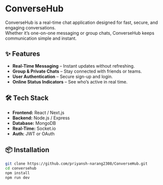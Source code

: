# ConverseHub

ConverseHub is a real-time chat application designed for fast, secure, and engaging conversations.  
Whether it’s one-on-one messaging or group chats, ConverseHub keeps communication simple and instant.

## ✨ Features
- **Real-Time Messaging** – Instant updates without refreshing.
- **Group & Private Chats** – Stay connected with friends or teams.
- **User Authentication** – Secure sign-up and login.
- **Online Status Indicators** – See who’s active in real time.

## 🛠 Tech Stack
- **Frontend:** React / Next.js
- **Backend:** Node.js / Express
- **Database:** MongoDB
- **Real-Time:** Socket.io
- **Auth:** JWT or OAuth

## 📦 Installation
```bash
git clone https://github.com/priyansh-narang2308/ConverseHub.git
cd conversehub
npm install
npm run dev
```
